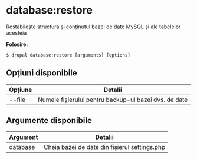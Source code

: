 # database:restore
Restabilește structura și conținutul bazei de date MySQL și ale tabelelor acesteia

**Folosire:**
```
$ drupal database:restore [arguments] [options]
```

## Opțiuni disponibile
Opțiune | Detalii
-------|-------------
--file | Numele fișierului pentru backup-ul bazei dvs. de date

## Argumente disponibile
Argument | Detalii
---------|-------------
database | Cheia bazei de date din fișierul settings.php
